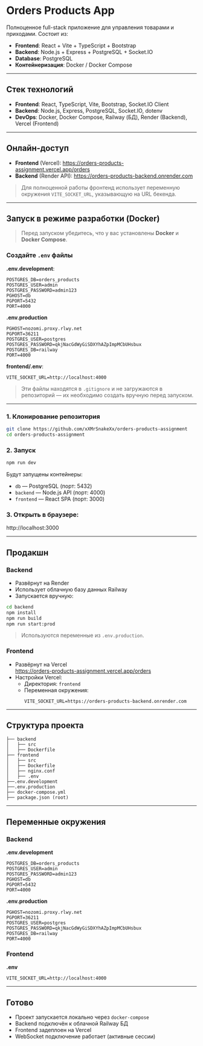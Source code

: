 # Orders Products App

Полноценное full-stack приложение для управления товарами и приходами. Состоит из:

- **Frontend**: React + Vite + TypeScript + Bootstrap  
- **Backend**: Node.js + Express + PostgreSQL + Socket.IO  
- **Database**: PostgreSQL  
- **Контейнеризация**: Docker / Docker Compose  

---

## Стек технологий

- **Frontend**: React, TypeScript, Vite, Bootstrap, Socket.IO Client  
- **Backend**: Node.js, Express, PostgreSQL, Socket.IO, dotenv  
- **DevOps**: Docker, Docker Compose, Railway (БД), Render (Backend), Vercel (Frontend)  

---

## Онлайн-доступ

- **Frontend** (Vercel): https://orders-products-assignment.vercel.app/orders  
- **Backend** (Render API): https://orders-products-backend.onrender.com  

> Для полноценной работы фронтенд использует переменную окружения `VITE_SOCKET_URL`, указывающую на URL бекенда.

---

## Запуск в режиме разработки (Docker)

> Перед запуском убедитесь, что у вас установлены **Docker** и **Docker Compose**.

### Создайте `.env` файлы

**.env.development**:

```
POSTGRES_DB=orders_products
POSTGRES_USER=admin
POSTGRES_PASSWORD=admin123
PGHOST=db
PGPORT=5432
PORT=4000
```
**.env.production**
```
PGHOST=nozomi.proxy.rlwy.net
PGPORT=36211
POSTGRES_USER=postgres
POSTGRES_PASSWORD=qkjNacGdWyGiSDXYhAZpImpMCbUHsbux
POSTGRES_DB=railway
PORT=4000
```

**frontend/.env**:

```
VITE_SOCKET_URL=http://localhost:4000
```

> Эти файлы находятся в `.gitignore` и не загружаются в репозиторий — их необходимо создать вручную перед запуском.

---

### 1. Клонирование репозитория

```bash
git clone https://github.com/xXMrSnakeXx/orders-products-assignment
cd orders-products-assignment
```

### 2. Запуск

```bash
npm run dev
```

Будут запущены контейнеры:

- `db` — PostgreSQL (порт: 5432)  
- `backend` — Node.js API (порт: 4000)  
- `frontend` — React SPA (порт: 3000)  

### 3. Открыть в браузере:

http://localhost:3000

---

## Продакшн

### Backend

- Развёрнут на Render
- Использует облачную базу данных Railway
- Запускается вручную:

```bash
cd backend
npm install
npm run build
npm run start:prod
```

> Используются переменные из `.env.production`.

### Frontend

- Развёрнут на Vercel  
  https://orders-products-assignment.vercel.app/orders
- Настройки Vercel:
  - Директория: `frontend`
  - Переменная окружения:
    ```
    VITE_SOCKET_URL=https://orders-products-backend.onrender.com
    ```

---

## Структура проекта

```
├── backend
│   ├── src
│   ├── Dockerfile
├── frontend
│   ├── src
│   ├── Dockerfile
│   ├── nginx.conf
│   ├── .env
├──.env.development
├──.env.production
├── docker-compose.yml
├── package.json (root)
```

---

## Переменные окружения

### Backend

**.env.development**
```
POSTGRES_DB=orders_products
POSTGRES_USER=admin
POSTGRES_PASSWORD=admin123
PGHOST=db
PGPORT=5432
PORT=4000
```

**.env.production**
```
PGHOST=nozomi.proxy.rlwy.net
PGPORT=36211
POSTGRES_USER=postgres
POSTGRES_PASSWORD=qkjNacGdWyGiSDXYhAZpImpMCbUHsbux
POSTGRES_DB=railway
PORT=4000
```

### Frontend

**.env**
```
VITE_SOCKET_URL=http://localhost:4000
```

---

## Готово

- Проект запускается локально через `docker-compose`
- Backend подключён к облачной Railway БД
- Frontend задеплоен на Vercel
- WebSocket подключение работает (активные сессии)
